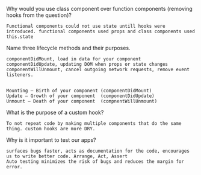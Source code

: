 Why would you use class component over function components (removing hooks from the question)?

	Functional components could not use state untill hooks were introduced. functional components used props and class components used this.state


Name three lifecycle methods and their purposes.

    componentDidMount, load in data for your component
    componentDidUpdate, updating DOM when props or state changes
    componentWillUnmount, cancel outgoing network requests, remove event listeners.


    Mounting – Birth of your component (componentDidMount)
    Update – Growth of your component  (componentDidUpdate)
    Unmount – Death of your component  (compnentWillUnmount)


What is the purpose of a custom hook?

	To not repeat code by making multiple components that do the same thing. custom hooks are more DRY.

Why is it important to test our apps?

    surfaces bugs faster, acts as documentation for the code, encourages us to write better code. Arrange, Act, Assert
    Auto testing minimizes the risk of bugs and reduces the margin for error.
